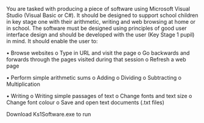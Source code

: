 You are tasked with producing a piece of software using Microsoft Visual Studio (Visual Basic or C#).
It should be designed to support school children in key stage one with their 
arithmetic, writing and web browsing at home or in school.
The software must be designed using principles of good user interface design and should be developed
with the user (Key Stage 1 pupil) in mind. It should enable the user to:

• Browse websites
o Type in URL and visit the page
o Go backwards and forwards through the pages visited during that session
o Refresh a web page

• Perform simple arithmetic sums
o Adding
o Dividing
o Subtracting
o Multiplication

• Writing
o Writing simple passages of text
o Change fonts and text size
o Change font colour
o Save and open text documents (.txt files)

Download Ks1Software.exe to run
